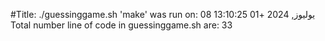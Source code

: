 #Title:
./guessinggame.sh
'make' was run on:
08 يوليوز, 2024 +01 13:10:25
Total number line of code in guessinggame.sh are:
33
